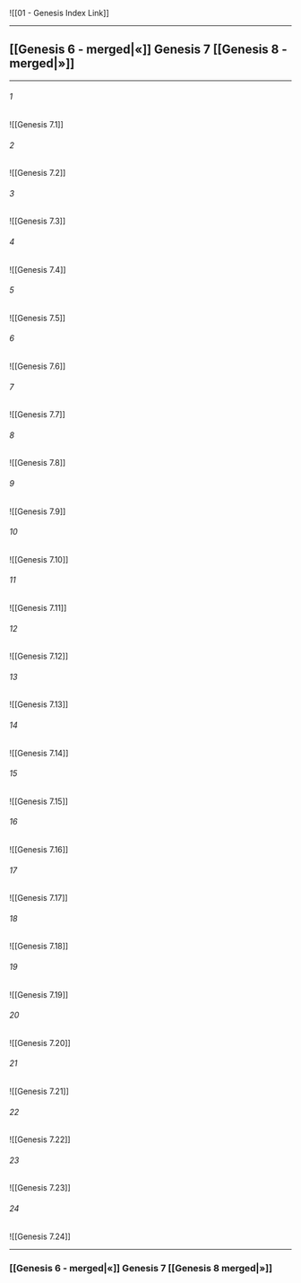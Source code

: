 ![[01 - Genesis Index Link]]

---
##  [[Genesis 6 - merged|«]] Genesis 7 [[Genesis 8 - merged|»]]

---

###### 1
![[Genesis 7.1]] 

###### 2
![[Genesis 7.2]] 

###### 3
![[Genesis 7.3]] 

###### 4
![[Genesis 7.4]]

###### 5 
![[Genesis 7.5]] 

###### 6
![[Genesis 7.6]] 

###### 7
![[Genesis 7.7]] 

###### 8
![[Genesis 7.8]] 

###### 9
![[Genesis 7.9]] 

###### 10
![[Genesis 7.10]] 

###### 11
![[Genesis 7.11]] 

###### 12
![[Genesis 7.12]]

###### 13
![[Genesis 7.13]] 

###### 14
![[Genesis 7.14]] 

###### 15
![[Genesis 7.15]]

###### 16
![[Genesis 7.16]] 

###### 17
![[Genesis 7.17]]

###### 18
![[Genesis 7.18]] 

###### 19
![[Genesis 7.19]] 

###### 20
![[Genesis 7.20]]

###### 21
![[Genesis 7.21]] 

###### 22
![[Genesis 7.22]] 

###### 23
![[Genesis 7.23]]

###### 24
![[Genesis 7.24]] 


---
###  [[Genesis 6 - merged|«]] Genesis 7 [[Genesis 8 merged|»]]